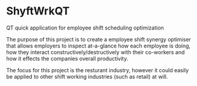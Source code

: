 # ShyftWrkQT
QT quick application for employee shift scheduling optimization


The purpose of this project is to create a employee shift synergy optimiser that allows employers to inspect at-a-glance how each employee is doing, how they interact constructively/destructively with their co-workers and how it effects the companies overall productivity.

The focus  for this project is the resturant industry, however it could easily be applied to other shift working industries (such as retail) at will.

